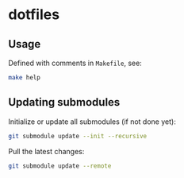 # dotfiles

## Usage

Defined with comments in `Makefile`, see:

```sh
make help
```

## Updating submodules

Initialize or update all submodules (if not done yet):

```sh
git submodule update --init --recursive
```

Pull the latest changes:

```sh
git submodule update --remote
```
